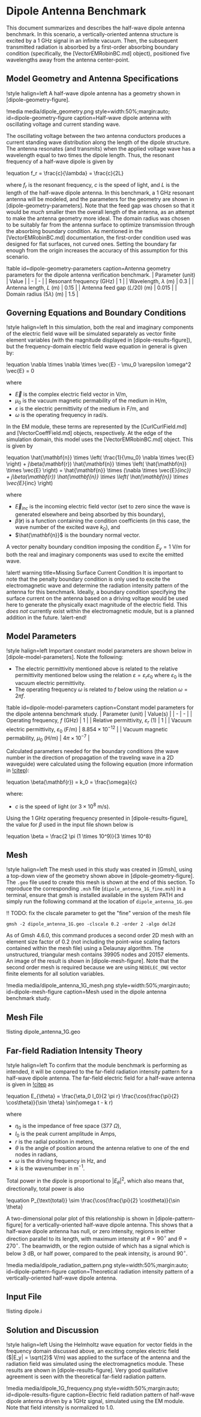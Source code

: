 # Dipole Antenna Benchmark

This document summarizes and describes the half-wave dipole antenna benchmark.
In this scenario, a vertically-oriented antenna structure is excited by a 1 GHz
signal in an infinite vacuum. Then, the subsequent transmitted radiation is
absorbed by a first-order absorbing boundary condition (specifically, the
[VectorEMRobinBC.md] object), positioned five wavelengths away from the antenna
center-point.

## Model Geometry and Antenna Specifications

!style halign=left
A half-wave dipole antenna has a geometry shown in [dipole-geometry-figure].

!media media/dipole_geometry.png
  style=width:50%;margin:auto;
  id=dipole-geometry-figure
  caption=Half-wave dipole antenna with oscillating voltage and current standing wave.

The oscillating voltage between the two antenna conductors produces a current
standing wave distribution along the length of the dipole structure. The antenna
resonates (and transmits) when the applied voltage wave has a wavelength equal to
two times the dipole length. Thus, the resonant frequency of a half-wave dipole
is given by

!equation
f_r = \frac{c}{\lambda} = \frac{c}{2L}

where $f_r$ is the resonant frequency, $c$ is the speed of light, and
$L$ is the length of the half-wave dipole antenna. In this benchmark, a 1 GHz
resonant antenna will be modeled, and the parameters for the geometry are shown
in [dipole-geometry-parameters]. Note that the feed gap was chosen
so that it would be *much* smaller then the overall length of the antenna,
as an attempt to make the antenna geometry more ideal. The domain radius was
chosen to be suitably far from the antenna surface to optimize transmission
through the absorbing boundary condition. As mentioned in the [VectorEMRobinBC.md]
documentation, the first-order condition used was designed for flat surfaces, not
curved ones. Setting the boundary far enough from the origin increases the accuracy
of this assumption for this scenario.

!table id=dipole-geometry-parameters caption=Antenna geometry parameters for the dipole antenna verification benchmark.
| Parameter (unit) | Value |
| - | - |
| Resonant frequency (GHz) | 1 |
| Wavelength, $\lambda$ (m) | 0.3 |
| Antenna length, $L$ (m) | 0.15 |
| Antenna feed gap ($L / 20$) (m) | 0.015 |
| Domain radius ($5 \lambda$) (m) | 1.5 |

## Governing Equations and Boundary Conditions

!style halign=left
In this simulation, both the real and imaginary components of the electric field
wave will be simulated separately as vector finite element variables (with the
magnitude displayed in [dipole-results-figure]), but the frequency-domain electric
field wave equation in general is given by:

!equation
\nabla \times \nabla \times \vec{E} - \mu_0 \varepsilon \omega^2 \vec{E} = 0

where

- $\vec{E}$ is the complex electric field vector in V/m,
- $\mu_0$ is the vacuum magnetic permability of the medium in H/m,
- $\varepsilon$ is the electric permittivity of the medium in F/m, and
- $\omega$ is the operating frequency in rad/s.

In the EM module, these terms are represented by the [CurlCurlField.md] and
[VectorCoeffField.md] objects, respectively. At the edge of the simulation domain,
this model uses the [VectorEMRobinBC.md] object. This is given by

!equation
\hat{\mathbf{n}} \times \left( \frac{1}{\mu_0} \nabla \times \vec{E} \right) + j\beta(\mathbf{r}) \hat{\mathbf{n}} \times \left( \hat{\mathbf{n}} \times \vec{E} \right) = \hat{\mathbf{n}} \times (\nabla \times \vec{E}_{inc}) + j\beta(\mathbf{r}) \hat{\mathbf{n}} \times \left( \hat{\mathbf{n}} \times \vec{E}_{inc} \right)

where

- $\vec{E}_{inc}$ is the incoming electric field vector (set to zero since the wave is generated elsewhere and being absorbed by this boundary),
- $\beta(\mathbf{r})$ is a function containing the condition coefficients (in this case, the wave number of the excited wave $k_0$), and
- $\hat{\mathbf{n}}$ is the boundary normal vector.

A vector penalty boundary condition imposing the condition $E_y = 1$ V/m for both
the real and imaginary components was used to excite the emitted wave.

!alert! warning title=Missing Surface Current Condition
It is important to note that the penalty boundary condition is only used to
excite the electromagnetic wave and determine the radiation intensity pattern of
the antenna for this benchmark. Ideally, a boundary condition specifying the surface
current on the antenna based on a driving voltage would be used here to generate the
physically exact magnitude of the electric field. This *does not* currently exist
within the electromagnetic module, but is a planned addition in the future.
!alert-end!

## Model Parameters

!style halign=left
Important constant model parameters are shown below in [dipole-model-parameters]. Note the following:

- The electric permittivity mentioned above is related to the relative permittivity mentioned below using the relation $\varepsilon = \varepsilon_r \varepsilon_0$ where $\varepsilon_0$ is the vacuum electric permittivity.
- The operating frequency $\omega$ is related to $f$ below using the relation $\omega = 2 \pi f$.

!table id=dipole-model-parameters caption=Constant model parameters for the dipole antenna benchmark study.
| Parameter (unit) | Value(s) |
| - | - |
| Operating frequency, $f$ (GHz) | 1 |
| Relative permittivity, $\varepsilon_r$ (1) | 1 |
| Vacuum electric permittivity, $\varepsilon_0$ (F/m) | $8.854 \times 10^{-12}$ |
| Vacuum magnetic permability, $\mu_0$ (H/m) | $4 \pi \times 10^{-7}$ |

Calculated parameters needed for the boundary conditions (the wave number in the
direction of propagation of the traveling wave in a 2D waveguide) were calculated
using the following equation (more information in [!citep](griffiths-intro)):

!equation
\beta(\mathbf{r}) = k_0 = \frac{\omega}{c}

where:

- $c$ is the speed of light (or $3 \times 10^8$ m/s).

Using the 1 GHz operating frequency presented in [dipole-results-figure], the value
for $\beta$ used in the input file shown below is

!equation
\beta = \frac{2 \pi (1 \times 10^9)}{3 \times 10^8}

## Mesh

!style halign=left
The mesh used in this study was created in [Gmsh], using a top-down view of the
geometry shown above in [dipole-geometry-figure]. The `.geo` file used to create
this mesh is shown at the end of this section. To reproduce the corresponding
`.msh` file (`dipole_antenna_1G_fine.msh`) in a terminal, ensure that gmsh is
installed available in the system PATH and simply run the following command at
the location of `dipole_antenna_1G.geo`

!! TODO: fix the clscale parameter to get the "fine" version of the mesh file

```
gmsh -2 dipole_antenna_1G.geo -clscale 0.2 -order 2 -algo del2d
```

As of Gmsh 4.6.0, this command produces a second order 2D mesh with an element
size factor of 0.2 (not including the point-wise scaling factors contained
within the mesh file) using a Delaunay algorithm. The unstructured, triangular
mesh contains 39905 nodes and 20157 elements. An image of the result is shown in
[dipole-mesh-figure]. Note that the second order mesh is required because we are using
`NEDELEC_ONE` vector finite elements for all solution variables.

!media media/dipole_antenna_1G_mesh.png
       style=width:50%;margin:auto;
       id=dipole-mesh-figure
       caption=Mesh used in the dipole antenna benchmark study.

## Mesh File

!listing dipole_antenna_1G.geo

## Far-field Radiation Intensity Theory

!style halign=left
To confirm that the module benchmark is performing as intended, it will be compared
to the far-field radiation intensity pattern for a half-wave dipole antenna. The
far-field electric field for a half-wave antenna is given in [!citep](silver) as

!equation
E_{\theta} = \frac{\eta_0 I_0}{2 \pi r} \frac{\cos(\frac{\pi}{2} \cos\theta)}{\sin \theta} \sin(\omega t - k r)

where

- $\eta_0$ is the impedance of free space (377 $\Omega$),
- $I_0$ is the peak current amplitude in Amps,
- $r$ is the radial position in meters,
- $\theta$ is the angle of position around the antenna relative to one of the end nodes in radians,
- $\omega$ is the driving frequency in Hz, and
- $k$ is the wavenumber in m$^{-1}$.

Total power in the dipole is proportional to $\left| E_{\theta} \right|^2$,
which also means that, directionally, total power is also

!equation
P_{\text{total}} \sim \frac{\cos(\frac{\pi}{2} \cos\theta)}{\sin \theta}

A two-dimensional polar plot of this relationship is shown in [dipole-pattern-figure]
for a vertically-oriented half-wave dipole antenna. This shows that a half-wave
dipole antenna has null, or zero intensity, regions in either direction parallel
to its length, with maximum intensity at $\theta = 90^{\circ}$ and $\theta = 270^{\circ}$.
The beamwidth, or the region outside of which has a signal which is below 3 dB,
or half power, compared to the peak intensity, is around $90^{\circ}$.

!media media/dipole_radiation_pattern.png
       style=width:50%;margin:auto;
       id=dipole-pattern-figure
       caption=Theoretical radiation intensity pattern of a vertically-oriented half-wave dipole antenna.

## Input File

!listing dipole.i

## Solution and Discussion

!style halign=left
Using the Helmholtz wave equation for vector fields in the frequency domain
discussed above, an exciting complex electric field ($|E_y| = \sqrt{2}$ V/m) was
applied to the surface of the antenna and the radiation field was simulated using
the electromagnetics module. These results are shown in [dipole-results-figure].
Very good qualitative agreement is seen with the theoretical far-field radiation
pattern.

!media media/dipole_1G_frequency.png
       style=width:50%;margin:auto;
       id=dipole-results-figure
       caption=Electric field radiation pattern of half-wave dipole antenna driven by a 1GHz signal, simulated using the EM module. Note that field intensity is normalized to 1.0.
